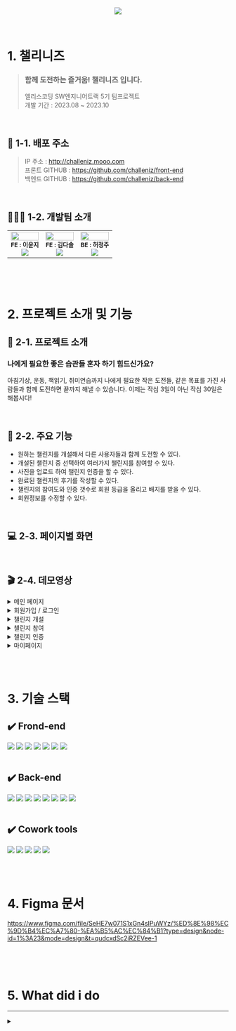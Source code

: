 <br>
<br>

<center><a href="challeniz.mooo.com/api"><img src="https://cdn.discordapp.com/attachments/984416996366114866/1164795546687508502/image_29.png?ex=65448363&is=65320e63&hm=5bdde810aba5a29d7fa5831e673b8490de0f9be6799a18ea8b63637dcdcdd228&"></a></center>

<br>
<br>

# 1. 챌리니즈

> ### 함께 도전하는 즐거움! 챌리니즈 입니다.
>
> 엘리스코딩 SW엔지니어트랙 5기 팀프로젝트 <br>
> 개발 기간 : 2023.08 ~ 2023.10 <br>

<br>

## 🔗 1-1. 배포 주소

> IP 주소 : http://challeniz.mooo.com <br>
> 프론트 GITHUB : https://github.com/challeniz/front-end <br>
> 백엔드 GITHUB : https://github.com/challeniz/back-end<br>

<br>

## 👨‍👧‍👦 1-2. 개발팀 소개

<table>
  <tbody>
    <tr>
      <td align="center"><img src="https://cdn.discordapp.com/attachments/1123912547830071367/1129223692094799902/image.png?ex=65444d84&is=6531d884&hm=749559416a2c6d0bc240f9add4298a0e86ca09393b02e4637c545b0bd7a7e0f5&" style="width:100%;" alt=""/><br /><sub><b>FE : 이윤지</b></sub><br />
      <a href="https://github.com/devuoon">
      <img src="https://img.shields.io/badge/Github-181717?style=flat-square&logo=github&logoColor=white"/></a></td>
      <td align="center"><img src="https://cdn.discordapp.com/attachments/1139860740522655764/1164794358357311499/IMG_7160.PNG?ex=65448247&is=65320d47&hm=9049a59e17636fd761afb3df9f80aa7fb1e115109223eb5b7b530d9cac766942&" style="width:100%;" alt=""/><br /><sub><b>FE : 김다솔 </b></sub><br />
       <a href="https://github.com/da22sol">
      <img src="https://img.shields.io/badge/Github-181717?style=flat-square&logo=github&logoColor=white"/></a></td>
      <td align="center"><img src="https://cdn.discordapp.com/attachments/1123912547830071367/1129223870675689502/1689298240585.png?ex=65444dae&is=6531d8ae&hm=80bcc153eb22cb89bcdbf4495355e3a366f9c30e4405f5511fc4c4defc87c8df&" style="width:100%;" alt=""/><br /><sub><b>BE : 허정주 </b></sub><br />
       <a href="https://github.com/wjdwnwbel">
      <img src="https://img.shields.io/badge/Github-181717?style=flat-square&logo=github&logoColor=white"/></a></td>
     <tr/>
  </tbody>
</table>

<br>
<br>
<br>

# 2. 프로젝트 소개 및 기능

## 📁 2-1. 프로젝트 소개

### 나에게 필요한 좋은 습관들 혼자 하기 힘드신가요?

아침기상, 운동, 책읽기, 취미연습까지 나에게 필요한 작은 도전들, 같은 목표를 가진 사람들과 함께 도전하면 끝까지 해낼 수 있습니다. 이제는 작심 3일이 아닌 작심 30일은 해봅시다!

<br>

## 📆 2-2. 주요 기능

- 원하는 챌린지를 개설해서 다른 사용자들과 함께 도전할 수 있다.
- 개설된 챌린지 중 선택하여 여러가지 챌린지를 참여할 수 있다.
- 사진을 업로드 하여 챌린지 인증을 할 수 있다.
- 완료된 챌린지의 후기를 작성할 수 있다.
- 챌린지의 참여도와 인증 갯수로 회원 등급을 올리고 배지를 받을 수 있다.
- 회원정보를 수정할 수 있다.

<br>

## 💻 2-3. 페이지별 화면

<br>

## 🎬 2-4. 데모영상


 <details>
  <summary>메인 페이지</summary>

   ###  📍 메인 페이지
  <p align = "left">
  <img src = "https://github.com/challeniz/front-end/assets/133936131/d9c068e7-7e34-4ac9-bc6e-d9dfe5e79291" width = "500">
</p>

   
* 챌린지 목록 슬라이드 버튼 
* 검색창에서 원하는 챌리지 찾기 가능
 </details>

 <details>
  <summary>회원가입 / 로그인</summary>
   
  ### 📍 회원가입
<p align = "left">
  <img src = "https://github.com/challeniz/front-end/assets/133936131/61c8801d-79aa-415d-a70b-e84532c8cd99" width = "500">
</p>

* "중복확인" 버튼은 입력된 이메일이 이미 사용 중인지 확인할수있음. 
* "가입하기" 버튼은 유효한 이메일이 제공될 때까지 비활성화 
   
   ### 📍 로그인
<p align = "left">
  <img src = "https://github.com/challeniz/front-end/assets/133936131/6498a52b-97d7-4594-82f1-6e5daf037a39" width = "500">
</p>

* JWT refreshToken 을 이용한 인증 인가
* useState 훅을 사용하여 이메일과 비밀번호를 관리하고, 이메일과 비밀번호의 유효성 상태를 관리
 </details>

 <details>
  <summary>챌린지 개설</summary>
   
   ### 📍 챌린지 개설
  <p align = "left">
  <img src = "https://github.com/challeniz/front-end/assets/133936131/a90f4119-f7e8-40fa-adf5-f009cde433b5" width = "500">
</p>


*  시작일을 선택하면 자동으로 금주 일요일까지 모집기간이 설정됨
*  상세페이지에서 챌린지모집기간,첼린지진행기간을 확인할수있음
*  마이페이지에 개설한 챌린지로 생성됨
 </details>
 <details>
  <summary>챌린지 참여</summary>

  ### 📍 챌린지 참여
  <p align = "left">
  <img src = "https://github.com/challeniz/front-end/assets/133936131/8c01a8c5-dced-4c38-931c-a6f4314e3ac4" width = "500">
</p>

*  참여하기를 누르면 자동으로 참여자의 정보가 입력됨
*  마이페이지에서 참여중인 챌린지 확인 가능
 </details>
 <details>
  <summary>챌린지 인증</summary>

   ### 📍 챌린지 인증
  <p align = "left">
  <img src = "https://github.com/challeniz/front-end/assets/133936131/00e1bc26-cce1-4963-b3c3-345bfaeb7204" width = "500">
</p>

*  하루에 한번 인증하기를 완료하면 인증완료 버튼변경됨
*  챌린지 상세페이지에서도 인증확인 가능
 </details>
 <details>
  <summary>마이페이지</summary>

  ### 📍 마이페이지 
<p align = "left">
  <img src = "https://github.com/challeniz/front-end/assets/133936131/6031983c-802b-45f8-95fe-3db0f3b8eab2" width = "500">
</p>

*  개설챌릱,참여챌린지,완료챌린지 확인 가능
*  나의 등급과 인증갯수, 획득한 뱃지를 볼 수 있음
*  다음등급까지 남은 인증갯수 확인 가능 
 </details>

<br>
<br>
<br>

# 3. 기술 스택

## ✔️ Frond-end

<div>
<img src="https://img.shields.io/badge/typescript-3178C6?style=flat-square&logo=typescript&logoColor=white"/>
<img src="https://img.shields.io/badge/React-61DAFB?style=flat-square&logo=React&logoColor=white"/>
<img src="https://img.shields.io/badge/styledcomponents-DB7093?style=flat-square&logo=styledcomponents&logoColor=white"/>
<img src="https://img.shields.io/badge/npm-CB3837?style=flat-square&logo=npm&logoColor=white"/>
<img src="https://img.shields.io/badge/prettier-F7B93E?style=flat-square&logo=prettier&logoColor=white"/>
<img src="https://img.shields.io/badge/VScode-2F80ED?style=flat-square&logo=vsco&logoColor=white"/>
<img src="https://img.shields.io/badge/chatbot-0066FF?style=flat-square&logo=chatbot&logoColor=white">  
</div>
<br>

## ✔️ Back-end

<div>
<img src="https://img.shields.io/badge/node.js-339933?style=flat-square&logo=Node.js&logoColor=white">
<img src="https://img.shields.io/badge/nestjs-E0234E?style=flat-square&logo=nestjs&logoColor=white">
<img src="https://img.shields.io/badge/mongoDB-47A248?style=flat-square&logo=MongoDB&logoColor=white">
<img src="https://img.shields.io/badge/ubuntu-E95420?style=flat-square&logo=ubuntu&logoColor=black"> 
<img src="https://img.shields.io/badge/pm2-2B037A?style=flat-square&logo=pm2&logoColor=white">
<img src="https://img.shields.io/badge/nginx-009639?style=flat-square&logo=nginx&logoColor=white">  
<img src="https://img.shields.io/badge/jsonwebtokens-000000?style=flat-square&logo=jsonwebtokens&logoColor=white">
<img src="https://img.shields.io/badge/npm-CB3837?style=flat-square&logo=npm&logoColor=white"/>  
</div>

<br>

## ✔️ Cowork tools

<div>
<img src="https://img.shields.io/badge/Github-181717?style=flat-square&logo=github&logoColor=white"/>
<img src="https://img.shields.io/badge/Notion-000000?style=flat-square&logo=notion&logoColor=white"/>
 <img src="https://img.shields.io/badge/Figma-F24E1E?style=flat-square&logo=Figma&logoColor=white"/>
<img src="https://img.shields.io/badge/Postman-FF6C37?style=flat-square&logo=Postman&logoColor=white"/>
<img src="https://img.shields.io/badge/♥︎Gather-004088?style=flat-square&logo=gather&logoColor=white"/>
</div>

<br>
<br>
<br>

# 4. Figma 문서

https://www.figma.com/file/SeHE7w071S1xGn4sIPuWYz/%ED%8E%98%EC%9D%B4%EC%A7%80-%EA%B5%AC%EC%84%B1?type=design&node-id=1%3A23&mode=design&t=qudcxdSc2iRZEVee-1

<br>
<br>
<br>

# 5. What did i do

---

<details>
  <summary></summary>
  내용 넣기
 </details>
